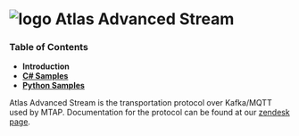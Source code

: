 # ![logo](/Media/branding.png) Atlas Advanced Stream

### Table of Contents
- **Introduction**<br>
- [**C# Samples**](./csharp/README.md)<br>
- [**Python Samples**](./python/README.md)<br>

Atlas Advanced Stream is the transportation protocol over Kafka/MQTT used by MTAP.
Documentation for the protocol can be found at our [zendesk page](https://mclarenappliedtechnologies.zendesk.com/hc/en-us/categories/115000361553-MTAP-McLaren-Telemetry-Analytics-Platform).